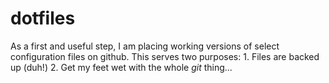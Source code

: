 dotfiles
========
As a first and useful step, I am placing working versions of select configuration files on github. This serves two purposes:
	1. Files are backed up (duh!)
	2. Get my feet wet with the whole *git* thing...
